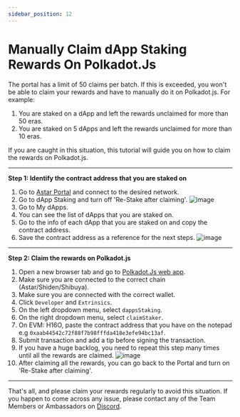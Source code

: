 ```yaml
---
sidebar_position: 12
---
```


# Manually Claim dApp Staking Rewards On Polkadot.Js
The portal has a limit of 50 claims per batch. If this is exceeded, you won't be able to claim your rewards and have to manually do it on Polkadot.js. For example:

1. You are staked on a dApp and left the rewards unclaimed for more than 50 eras.
2. You are staked on 5 dApps and left the rewards unclaimed for more than 10 eras.

If you are caught in this situation, this tutorial will guide you on how to claim the rewards on Polkadot.js.

---

**Step 1: Identify the contract address that you are staked on**
1. Go to [Astar Portal](https://portal.astar.network/) and connect to the desired network.
2. Go to dApp Staking and turn off 'Re-Stake after claiming'.
![image](https://user-images.githubusercontent.com/37278708/201064005-8f8f6a84-f509-46d4-b0a0-493dba981957.png)
3. Go to My dApps. 
4. You can see the list of dApps that you are staked on.
5. Go to the info of each dApp that you are staked on and copy the contract address.
6. Save the contract address as a reference for the next steps.
![image](https://user-images.githubusercontent.com/37278708/201061933-81f7fe93-49f9-4c68-a1a1-ccdb6acf2e48.png)

---

**Step 2: Claim the rewards on Polkadot.js**
1. Open a new browser tab and go to [Polkadot.Js web app](https://polkadot.js.org/apps/#/extrinsics).
2. Make sure you are connected to the correct chain (Astar/Shiden/Shibuya).
3. Make sure you are connected with the correct wallet.
4. Click `Developer` and `Extrinsics`. 
5. On the left dropdown menu, select `dappsStaking`.
6. On the right dropdown menu, select `claimStaker`.
7. On EVM: H16O, paste the contract address that you have on the notepad e.g `0xaab44542c72f88f7b98fffda418e3efe94bc13af`.
8. Submit transaction and add a tip before signing the transaction.
9. If you have a huge backlog, you need to repeat this step many times until all the rewards are claimed. 
![image](https://user-images.githubusercontent.com/37278708/199938229-92e8eb7d-46fa-450f-a16f-d583da7bf48c.png)
10. After claiming all the rewards, you can go back to the Portal and turn on 'Re-Stake after claiming'.

---

That's all, and please claim your rewards regularly to avoid this situation. If you happen to come across any issue, please contact any of the Team Members or Ambassadors on [Discord](https://discord.gg/2FGq5KqwBh).

